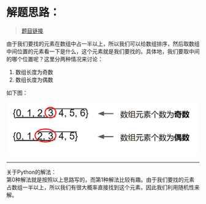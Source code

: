 # 解题思路：
>[题目链接](https://leetcode.com/problems/majority-element/description/)

由于我们要找的元素在数组中占一半以上，所以我们可以给数组排序，然后取数组中间位置的元素看一下是什么，这个元素就是我们要找的。具体地，我们要取中间的哪个位置呢？这里分两种情况来讨论：  
1. 数组长度为奇数
2. 数组长度为偶数  

如下图：  

![](https://raw.githubusercontent.com/zhoudaxia233/LeetCode/master/169.%20Majority%20Element/169.png)

---
关于Python的解法：  
第0种解法就是按照以上思路写的，而第1种解法比较有趣。由于我们要找的元素占数组一半以上，所以我们有很大概率直接找到这个元素，因此我们利用随机性来解。
